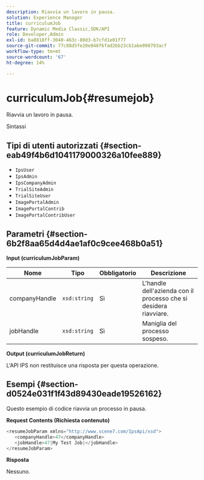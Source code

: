 ```yaml
---
description: Riavvia un lavoro in pausa.
solution: Experience Manager
title: curriculumJob
feature: Dynamic Media Classic,SDK/API
role: Developer,Admin
exl-id: ba8818ff-3040-463c-80d3-b7cfd1e01f77
source-git-commit: 77c88d5fe20e048f6fad2bb23cb1abe090793acf
workflow-type: tm+mt
source-wordcount: '67'
ht-degree: 14%

---
```


# curriculumJob{#resumejob}

Riavvia un lavoro in pausa.

Sintassi

## Tipi di utenti autorizzati {#section-eab49f4b6d1041179000326a10fee889}

* `IpsUser`
* `IpsAdmin`
* `IpsCompanyAdmin`
* `TrialSiteAdmin`
* `TrialSiteUser`
* `ImagePortalAdmin`
* `ImagePortalContrib`
* `ImagePortalContribUser`

## Parametri {#section-6b2f8aa65d4d4ae1af0c9cee468b0a51}

**Input (curriculumJobParam)**

| Nome | Tipo | Obbligatorio | Descrizione |
|---|---|---|---|
| companyHandle | `xsd:string` | Sì | L&#39;handle dell&#39;azienda con il processo che si desidera riavviare. |
| jobHandle | `xsd:string` | Sì | Maniglia del processo sospeso. |

**Output (curriculumJobReturn)**

L&#39;API IPS non restituisce una risposta per questa operazione.

## Esempi {#section-d0524e031f1f43d89430eade19526162}

Questo esempio di codice riavvia un processo in pausa.

**Request Contents (Richiesta contenuto)**

```java
<resumeJobParam xmlns="http://www.scene7.com/IpsApi/xsd">
   <companyHandle>47</companyHandle>
   <jobHandle>47|My Test Job|</jobHandle>
</resumeJobParam>
```

**Risposta**

Nessuno.
